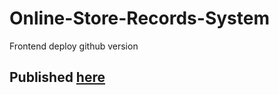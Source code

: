 # Online-Store-Records-System
Frontend deploy github version

## Published [here](https://god-t.github.io/Online-store-records-system---ReactJS/)

